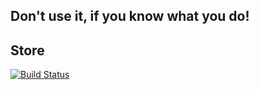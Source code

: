 Don't use it, if you know what you do!
---


Store
---

[![Build Status](https://travis-ci.org/Bara/Store.svg?branch=master)](https://travis-ci.org/Bara/Store)
